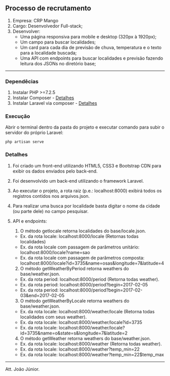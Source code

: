 
## Processo de recrutamento

1. Empresa: CRP Mango
2. Cargo: Desenvolvedor Full-stack;
3. Desenvolver:
    - Uma página responsiva para mobile e desktop (320px à 1920px);
    - Um campo para buscar localidades;
    - Um card para cada dia de previsão de chuva, temperatura e o texto para a localidade buscada;
    - Uma API com endpoints para buscar localidades e previsão fazendo leitura dos JSONs no diretório base;
___

### Dependêcias 

1. Instalar PHP >=7.2.5
2. Instalar Composer - [Detalhes](https://getcomposer.org/download/)
3. Instalar Laravel via composer - [Detalhes](https://laravel.com/docs/8.x#installation-via-composer)


### Execução

Abrir o terminal dentro da pasta do projeto e executar comando para subir o servidor do próprio Laravel:
 
    php artisan serve
 
### Detalhes 
1. Foi criado um front-end utilizando HTML5, CSS3 e Bootstrap CDN para exibir os dados enviados pelo back-end.
2. Foi desenvolvido um back-end utilizando o framework Laravel.
3. Ao executar o projeto, a rota raiz (p.e.: localhost:8000) exibirá todos os registros contidos nos arquivos.json.
4. Para realizar uma busca por localidade basta digitar o nome da cidade (ou parte dele) no campo pesquisar.
5. API e endpoints:
    1. O método getlocale retorna localidades do base/locale.json.
    - Ex. da rota locale: localhost:8000/locale (Retornas todas localidades) 
    - Ex. da rota locale com passagem de parâmetros unitário: localhost:8000/locale?name=sao 
    - Ex. da rota locale com passagem de parâmetros composta: localhost:8000/locale?id=3735&name=osas&longitude=7&latitude=4 
    
    2. O método getWeatherByPeriod retorna weathers do base/weather.json.
    - Ex. da rota period: localhost:8000/period (Retorna todas weather).
    - Ex. da rota period: localhost:8000/period?begin=2017-02-05 
    - Ex. da rota period: localhost:8000/period?begin=2017-02-03&end=2017-02-05
    
    3. O método getWeatherByLocale retorna weathers do base/weather.json. 
    - Ex. da rota locale: localhost:8000/weather/locale (Retorna todas localidades com seus weather).
    - Ex. da rota locale: localhost:8000/weather/locale?id=3735
    - Ex. da rota locale: localhost:8000/weather/locale?id=3735&name=o&state=s&longitude=7&latitude=2

    4. O método getWeather retorna weathers do base/weather.json. 
    - Ex. da rota locale: localhost:8000/weather (Retorna todas weather).
    - Ex. da rota locale: localhost:8000/weather?temp_min=22
    - Ex. da rota locale: localhost:8000/weather?temp_min=22$temp_max
___


Att. João Júnior.
